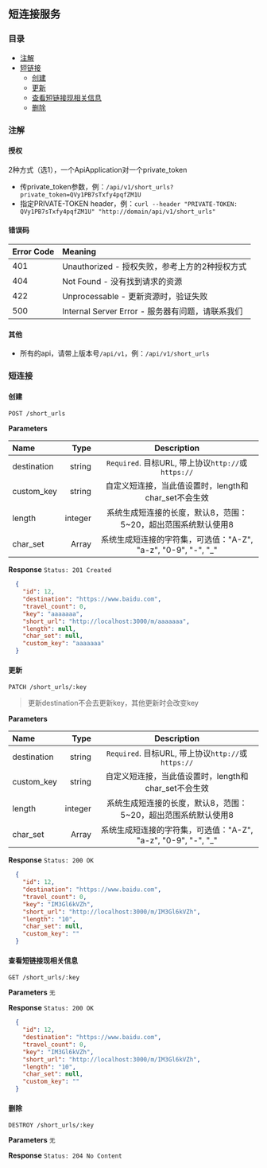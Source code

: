 ## 短连接服务
### 目录
  - [注解](#注解)
  - [短链接](#短链接)
    * [创建](#创建)
    * [更新](#更新)
    * [查看短链接现相关信息](#查看短链接现相关信息)
    * [删除](#删除)

### 注解
#### 授权
2种方式（选1），一个ApiApplication对一个private_token
- 传private_token参数，例：`/api/v1/short_urls?private_token=QVy1PB7sTxfy4pqfZM1U`
- 指定PRIVATE-TOKEN header，例：`curl --header "PRIVATE-TOKEN: QVy1PB7sTxfy4pqfZM1U" "http://domain/api/v1/short_urls"`

#### 错误码

| Error Code | Meaning |
| :-------- | :--------|
| 401 | Unauthorized - 授权失败，参考上方的2种授权方式 |
| 404 | Not Found - 没有找到请求的资源 |
| 422 | Unprocessable - 更新资源时，验证失败 |
| 500 | Internal Server Error - 服务器有问题，请联系我们 |


#### 其他
- 所有的api，请带上版本号`/api/v1`，例：`/api/v1/short_urls`

### 短连接
#### 创建
`POST /short_urls`

**Parameters**

| Name | Type | Description |
| :-------- | --------:| :------: |
| destination | string | `Required`. 目标URL, 带上协议`http://`或`https://` |
| custom_key | string | 自定义短连接，当此值设置时，length和char_set不会生效 |
| length | integer | 系统生成短连接的长度，默认8，范围：5~20，超出范围系统默认使用8 |
| char_set | Array | 系统生成短连接的字符集，可选值："A-Z", "a-z", "0-9", "-", "_" |

**Response**
`Status: 201 Created`
```json
  {
    "id": 12,
    "destination": "https://www.baidu.com",
    "travel_count": 0,
    "key": "aaaaaaa",
    "short_url": "http://localhost:3000/m/aaaaaaa",
    "length": null,
    "char_set": null,
    "custom_key": "aaaaaaa"
  }
```

#### 更新
`PATCH /short_urls/:key`
> 更新destination不会去更新key，其他更新时会改变key

**Parameters**

| Name | Type | Description |
| :-------- | --------:| :------: |
| destination | string | `Required`. 目标URL, 带上协议`http://`或`https://` |
| custom_key | string | 自定义短连接，当此值设置时，length和char_set不会生效 |
| length | integer | 系统生成短连接的长度，默认8，范围：5~20，超出范围系统默认使用8 |
| char_set | Array | 系统生成短连接的字符集，可选值："A-Z", "a-z", "0-9", "-", "_" |

**Response**
`Status: 200 OK`
```json
  {
    "id": 12,
    "destination": "https://www.baidu.com",
    "travel_count": 0,
    "key": "IM3Gl6kVZh",
    "short_url": "http://localhost:3000/m/IM3Gl6kVZh",
    "length": "10",
    "char_set": null,
    "custom_key": ""
  }
```

#### 查看短链接现相关信息
`GET /short_urls/:key`

**Parameters**
 `无`

**Response**
`Status: 200 OK`
```json
  {
    "id": 12,
    "destination": "https://www.baidu.com",
    "travel_count": 0,
    "key": "IM3Gl6kVZh",
    "short_url": "http://localhost:3000/m/IM3Gl6kVZh",
    "length": "10",
    "char_set": null,
    "custom_key": ""
  }
```

#### 删除
`DESTROY /short_urls/:key`

**Parameters**
 `无`

**Response**
`Status: 204 No Content`
